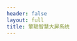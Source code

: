 ```yaml
---
header: false
layout: full
title: 擎聪智慧大屏系统
---
```


<script setup lang="ts">
import { defineClientComponent } from 'vitepress'
import Login from './component/Login.vue'

const userStore = useUserStore()
const Index = defineClientComponent(async () => {
  if(userStore.token === ''){
    const loginInstance = ref<InstanceType<typeof Login>|null>(null)
    return new Promise((resolve) => {
      $modal({
        title: '请登录',
        content: () => h(Login, { ref: loginInstance }),
        closable: false,
        negativeText: undefined,
        onPositiveClick: async () => {
          await loginInstance.value!.handleSubmit()
          resolve(import('./Index.vue'))
        }
      })
    })
  } else {
    return import('./Index.vue')
  }
})
</script>
<Index></Index>
